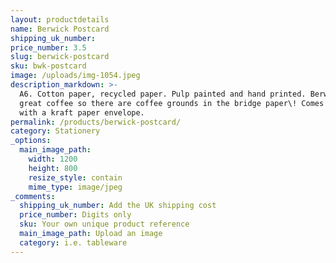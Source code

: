 ```yaml
---
layout: productdetails
name: Berwick Postcard
shipping_uk_number:
price_number: 3.5
slug: berwick-postcard
sku: bwk-postcard
image: /uploads/img-1054.jpeg
description_markdown: >-
  A6. Cotton paper, recycled paper. Pulp painted and hand printed. Berwick has
  great coffee so there are coffee grounds in the bridge paper\! Comes bagged
  with a kraft paper envelope.
permalink: /products/berwick-postcard/
category: Stationery
_options:
  main_image_path:
    width: 1200
    height: 800
    resize_style: contain
    mime_type: image/jpeg
_comments:
  shipping_uk_number: Add the UK shipping cost
  price_number: Digits only
  sku: Your own unique product reference
  main_image_path: Upload an image
  category: i.e. tableware
---
```




